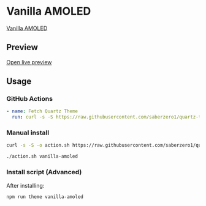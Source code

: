 # Vanilla AMOLED

[Vanilla AMOLED](https//github.com/SakuraIsayeki)

## Preview

[Open live preview](https://quartz-themes.github.io/vanilla-amoled/)

## Usage

### GitHub Actions

```yaml
- name: Fetch Quartz Theme
  run: curl -s -S https://raw.githubusercontent.com/saberzero1/quartz-themes/master/action.sh | bash -s -- vanilla-amoled
```

### Manual install

```bash
curl -s -S -o action.sh https://raw.githubusercontent.com/saberzero1/quartz-themes/master/action.sh

./action.sh vanilla-amoled
```

### Install script (Advanced)

After installing:

```bash
npm run theme vanilla-amoled
```
